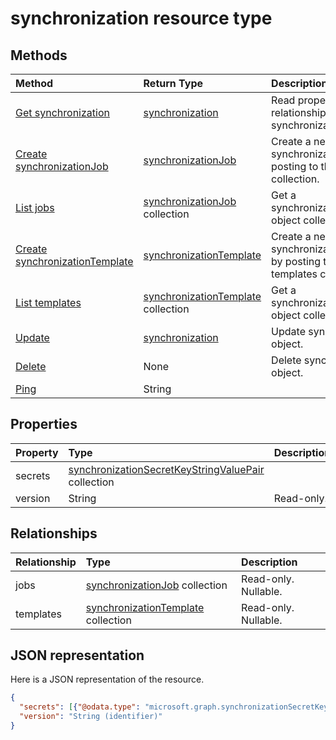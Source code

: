 # synchronization resource type




## Methods

| Method		   | Return Type	|Description|
|:---------------|:--------|:----------|
|[Get synchronization](../api/synchronization_get.md) | [synchronization](synchronization.md) |Read properties and relationships of synchronization object.|
|[Create synchronizationJob](../api/synchronization_post_jobs.md) |[synchronizationJob](synchronizationjob.md)| Create a new synchronizationJob by posting to the jobs collection.|
|[List jobs](../api/synchronization_list_jobs.md) |[synchronizationJob](synchronizationjob.md) collection| Get a synchronizationJob object collection.|
|[Create synchronizationTemplate](../api/synchronization_post_templates.md) |[synchronizationTemplate](synchronizationtemplate.md)| Create a new synchronizationTemplate by posting to the templates collection.|
|[List templates](../api/synchronization_list_templates.md) |[synchronizationTemplate](synchronizationtemplate.md) collection| Get a synchronizationTemplate object collection.|
|[Update](../api/synchronization_update.md) | [synchronization](synchronization.md)	|Update synchronization object. |
|[Delete](../api/synchronization_delete.md) | None |Delete synchronization object. |
|[Ping](../api/synchronization_ping.md)|String||

## Properties
| Property	   | Type	|Description|
|:---------------|:--------|:----------|
|secrets|[synchronizationSecretKeyStringValuePair](synchronizationsecretkeystringvaluepair.md) collection||
|version|String| Read-only.|

## Relationships
| Relationship | Type	|Description|
|:---------------|:--------|:----------|
|jobs|[synchronizationJob](synchronizationjob.md) collection| Read-only. Nullable.|
|templates|[synchronizationTemplate](synchronizationtemplate.md) collection| Read-only. Nullable.|

## JSON representation

Here is a JSON representation of the resource.

<!-- {
  "blockType": "resource",
  "optionalProperties": [

  ],
  "@odata.type": "microsoft.graph.synchronization"
}-->

```json
{
  "secrets": [{"@odata.type": "microsoft.graph.synchronizationSecretKeyStringValuePair"}],
  "version": "String (identifier)"
}

```

<!-- uuid: 8fcb5dbc-d5aa-4681-8e31-b001d5168d79
2015-10-25 14:57:30 UTC -->
<!-- {
  "type": "#page.annotation",
  "description": "synchronization resource",
  "keywords": "",
  "section": "documentation",
  "tocPath": ""
}-->